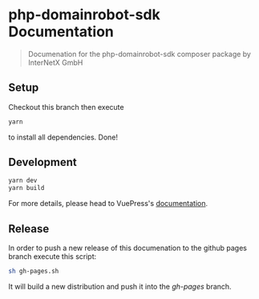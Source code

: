 # php-domainrobot-sdk Documentation

> Documenation for the php-domainrobot-sdk composer package by InterNetX GmbH

## Setup

Checkout this branch then execute

```bash
yarn
```

to install all dependencies. Done!

## Development

```bash
yarn dev
yarn build
```

For more details, please head to VuePress's [documentation](https://v1.vuepress.vuejs.org/).

## Release

In order to push a new release of this documenation to the github pages branch execute this script:

```bash
sh gh-pages.sh
```

It will build a new distribution and push it into the *gh-pages* branch.

